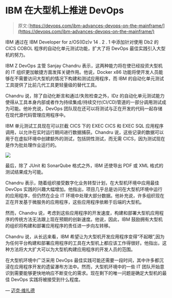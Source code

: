 # IBM 在大型机上推进 DevOps

> 原文:[https://devops.com/ibm-advances-devops-on-the-mainframe/](https://devops.com/ibm-advances-devops-on-the-mainframe/)

IBM 通过在 IBM Developer for z/OS(IDz)v 14 . 2 . 1 中添加针对使用 Db2 的 CICS COBOL 程序的自动化单元测试功能，扩大了将 DevOps 最佳实践引入大型机的努力。

IBM Z DevOps 主管 Sanjay Chandru 表示，这两种能力将在使已经投资大型机的 IT 组织更加敏捷方面发挥关键作用。他说，Docker x86 功能将使开发人员能够在不需要访问大型机的情况下构建和测试应用程序，而 IBM 的自动化单元测试工具提供了比前几代工具更轻量级的替代工具。

Chandru 说，除了自动化断言和通过/失败检查之外，IDz 的自动化单元测试能力使得从工具本身内部或者作为持续集成/持续交付(CI/CD)管道的一部分调用测试成为可能。他补充说，DevOps 团队现在还可以将测试与正在开发的代码一起存储在现代源代码管理应用程序中。

IBM 单元测试工具现在可以拦截 CICS 下的 EXEC CICS 和 EXEC SQL 应用程序调用，以允许在实时运行期间进行数据捕获。Chandru 说，这些记录的数据可以用于在虚拟环境中创建额外的测试，包括阴性测试，而无需 CICS，因为测试现在是作为批处理作业运行的。

![](../Images/a4b51a6aedcab11727eda4e2f0349a50.png)

最后，除了 JUnit 和 SonarQube 格式之外，IBM 还使导出 PDF 或 XML 格式的测试结果成为可能。

Chandru 表示，随着组织接受数字化业务转型计划，在大型机环境中应用最佳 DevOps 实践的兴趣大幅增加。他指出，项目几乎总是访问在大型机环境中运行的应用程序，但仍然在企业 IT 环境中处理大部分数据。他补充说，许多组织现在正在开发基于微服务的应用程序，这些应用程序依赖于后端的大型机。

然而，Chandru 说，考虑到这些应用程序的开发速度，构建和部署大型机应用程序的传统方法无法跟上现在预期的创新速度。他说，因此，IBM 鼓励拥有大型机的组织将构建和部署应用程序的责任进一步向左转移。

Chandru 说，从长远来看，IBM 希望让为大型机开发应用程序变得“不起眼”,因为为任何平台构建和部署应用程序的工具在大型机上都应该工作得很好。他指出，这种方法将大大扩大可以为大型机构建应用程序的开发人员的范围。

在大型机环境中广泛采用 DevOps 最佳实践可能还需要一段时间，其中许多都沉浸在应用程序开发的遗留瀑布方法中。然而，大型机环境中的一些 IT 团队开始意识到需要能够更快地响应不断变化的需求。现在剩下的唯一问题是确定大型机的最佳 DevOps 实践将被接受到什么程度。

— [迈克·维扎德](https://devops.com/author/mike-vizard/)